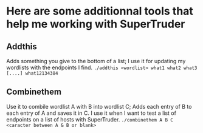 # Here are some additionnal tools that help me working with SuperTruder

## Addthis
Adds something you give to the bottom of a list; I use it for updating my wordlists with the endpoints I find.
`./addthis <wordlist> what1 what2 what3 [....] what12134384 `

## Combinethem
Use it to combile wordlist A with B into wordlist C; Adds each entry of B to each entry of A and saves it in C.
I use it when I want to test a list of endpoints on a list of hosts with SuperTruder.
`./combinethem A B C <caracter between A & B or blank>`
